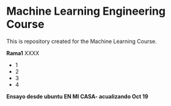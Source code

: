 # Machine Learning Engineering Course

This is repository created for the Machine Learning Course.

**Rama1** XXXX

- 1
- 2
- 3
- 4

**Ensayo desde ubuntu EN MI CASA- acualizando Oct 19**